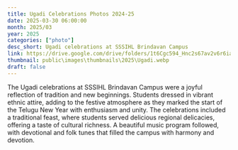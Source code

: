 ```yaml
---
title: Ugadi Celebrations Photos 2024-25
date: 2025-03-30 06:00:00
month: 2025/03
year: 2025
categories: ["photo"]
desc_short: Ugadi celebrations at SSSIHL Brindavan Campus 
link: https://drive.google.com/drive/folders/1t6Cgc594_Hnc2s67av2v6r6ia15kXPzr?usp=drive_link
thumbnail: public\images\thumbnails\2025\Ugadi.webp
draft: false
---
```


 The Ugadi celebrations at SSSIHL Brindavan Campus were a joyful reflection of tradition and new beginnings. Students dressed in vibrant ethnic attire, adding to the festive atmosphere as they marked the start of the Telugu New Year with enthusiasm and unity. The celebrations included a traditional feast, where students served delicious regional delicacies, offering a taste of cultural richness. A beautiful music program followed, with devotional and folk tunes that filled the campus with harmony and devotion.